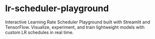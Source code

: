 # lr-scheduler-playground
Interactive Learning Rate Scheduler Playground built with Streamlit and TensorFlow. Visualize, experiment, and train lightweight models with custom LR schedules in real time.
